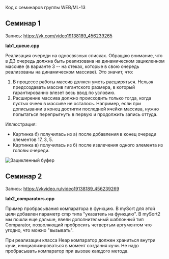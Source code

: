 Код с семинаров группы WEB/ML-13

Семинар 1
---------
Запись: https://vk.com/video19138189_456239265

**lab1_queue.cpp**

Реализация очереди на односвязных списках. Обращаю внимание, что в ДЗ очередь должна быть реализована на динамическом зацикленном массиве (в варианте 3 -- на стеках, которые в свою очередь реализованы на динамическом массиве). Это значит, что:
1) В процессе работы массив должен уметь расширяться. Нельзя предсоздавать массив гигантского размера, в который гарантированно влезет весь ввод по условию.
2) Расширение массива должно происходить только тогда, когда пустых ячеек в массиве не осталось. Например, если при дописывании в конец достигли последней ячейки массива, нужно попытаться перепрыгнуть в первую и продолжить запись оттуда.

Иллюстрация:
- Картинка б) получилась из а) после добавления в конец очереди элементов 17, 3, 5.
- Картинка в) получилась из б) после извлечения одного элемента из головы очереди.

![Зацикленный буфер](https://user-images.githubusercontent.com/1894130/194703133-14d6ab57-de4f-4cba-b15d-0bdfe4145b10.png)

Семинар 2
---------
Запись: https://vkvideo.ru/video19138189_456239269

**lab2_comparators.cpp**

Пример пробрасывания компаратора в функцию. В mySort для этой цели добавлен параметр cmp типа "указатель на функцию". В mySort2 мы пошли еще дальше, ввели дополнительный шаблонный тип Comparator, позволяющий пробросить четвертым аргументом что угодно, что можно "вызывать".

При реализации класса Heap компаратор должен храниться внутри кучи, инициализироваться в момент создания кучи. Не надо пробрасывать компаратор при вызове каждого метода.
